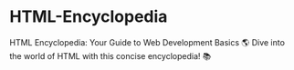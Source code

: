 # HTML-Encyclopedia
HTML Encyclopedia: Your Guide to Web Development Basics 🌎  Dive into the world of HTML with this concise encyclopedia! 📚
